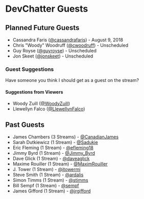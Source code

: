 # DevChatter Guests

## Planned Future Guests

 - Cassandra Faris ([@cassandrafaris](https://twitter.com/cassandrafaris)) - August 9, 2018
 - Chris "Woody" Woodruff ([@cwoodruff](https://twitter.com/cwoodruff)) - Unscheduled
 - Guy Royse ([@guyroyse](https://twitter.com/guyroyse)) - Unscheduled
 - Jon Skeet ([@jonskeet](https://twitter.com/jonskeet)) - Unscheduled
 
### Guest Suggestions

Have someone you think I should get as a guest on the stream?

#### Suggestions from Viewers
 - Woody Zuill ([@WoodyZuill](https://twitter.com/WoodyZuill))
 - Llewellyn Falco ([@LlewellynFalco](https://twitter.com/LlewellynFalco))

## Past Guests

 - James Chambers (3 Streams) - [@CanadianJames](https://twitter.com/CanadianJames)
 - Sarah Dutkiewicz (1 Stream) - [@Sadukie](https://twitter.com/sadukie)
 - Eric Fleming (1 Stream) - [@efleming18](https://twitter.com/efleming18)
 - Jimmy Byrd (1 Stream) - [@Jimmy_Byrd](https://twitter.com/Jimmy_Byrd)
 - Dave Glick (1 Stream) - [@daveaglick](https://twitter.com/daveaglick)
 - Maxime Rouiller (1 Stream) - [@MaximRouiller](https://twitter.com/MaximRouiller)
 - J. Tower (1 Stream) - [@jtowermi](https://twitter.com/jtowermi)
 - Steve Smith (1 Stream) - [@ardalis](https://twitter.com/ardalis)
 - Simon Timms (1 Stream) - [@stimms](https://twitter.com/stimms)
 - Bill Sempf (1 Stream) - [@sempf](https://twitter.com/sempf)
 - James Gifford (1 Stream) - [@jrgifford](https://twitter.com/jrgifford)
 
